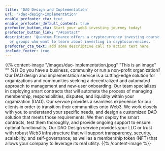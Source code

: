 ```yaml
---
title: 'DAO Design and Implementation'
url: '/dao-design-implementation'
enable_prefooter_cta: true
enable_prefooter_default_content: true
prefooter_button_cta: Start your web3 investing journey today!
prefooter_button_link: "/#contact"
description: 'Quantum Finance offers a cryptocurrency investing course for individuals
  or groups who want to learn about investing in cryptocurrencies. '
prefooter_cta_text: add some descriptive call to action text here
include_footer: true
---
```


{{% content-image "/images/dao-implementation.jpeg" "This is an image" "" %}} 
Do you have a business, community or run a non-profit organization? Our DAO design and implementation service is a cutting-edge solution for organizations and communities seeking a decentralized and automated approach to management and new-user onboarding. Our team specializes in deploying smart contracts that will automate the process of managing membership, responsibilities, disputes, and liquidity within your organization (DAO). Our service provides a seamless experience for our clients in order to transition their communities onto Web3. We work closely with you to understand your specific needs, and design a customized DAO solution that meets those requirements. We then deploy the smart contracts, test them thoroughly, and provide ongoing support to ensure optimal functionality.  Our DAO Design service provides your LLC or trust with robust Web3 infrastructure that will support transparency, security, scalability, and self-governance; as well as a membership token (NFT) that allows your company to leverage its real utility. 
{{% /content-image %}}

